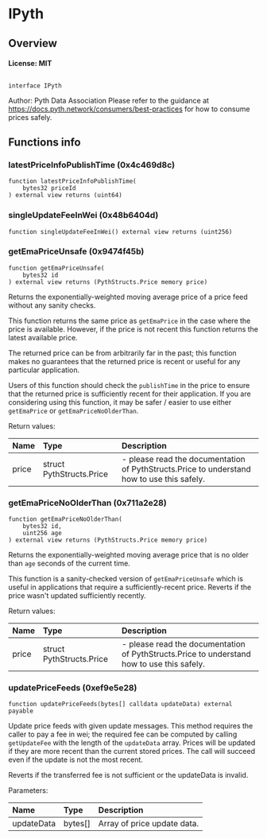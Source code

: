 # IPyth

## Overview

#### License: MIT

## 

```solidity
interface IPyth
```

Author: Pyth Data Association
Please refer to the guidance at https://docs.pyth.network/consumers/best-practices for how to consume prices safely.

## Functions info

### latestPriceInfoPublishTime (0x4c469d8c)

```solidity
function latestPriceInfoPublishTime(
    bytes32 priceId
) external view returns (uint64)
```


### singleUpdateFeeInWei (0x48b6404d)

```solidity
function singleUpdateFeeInWei() external view returns (uint256)
```


### getEmaPriceUnsafe (0x9474f45b)

```solidity
function getEmaPriceUnsafe(
    bytes32 id
) external view returns (PythStructs.Price memory price)
```

Returns the exponentially-weighted moving average price of a price feed without any sanity checks.

This function returns the same price as `getEmaPrice` in the case where the price is available.
However, if the price is not recent this function returns the latest available price.

The returned price can be from arbitrarily far in the past; this function makes no guarantees that
the returned price is recent or useful for any particular application.

Users of this function should check the `publishTime` in the price to ensure that the returned price is
sufficiently recent for their application. If you are considering using this function, it may be
safer / easier to use either `getEmaPrice` or `getEmaPriceNoOlderThan`.


Return values:

| Name  | Type                     | Description                                                                                |
| :---- | :----------------------- | :----------------------------------------------------------------------------------------- |
| price | struct PythStructs.Price | - please read the documentation of PythStructs.Price to understand how to use this safely. |

### getEmaPriceNoOlderThan (0x711a2e28)

```solidity
function getEmaPriceNoOlderThan(
    bytes32 id,
    uint256 age
) external view returns (PythStructs.Price memory price)
```

Returns the exponentially-weighted moving average price that is no older than `age` seconds
of the current time.

This function is a sanity-checked version of `getEmaPriceUnsafe` which is useful in
applications that require a sufficiently-recent price. Reverts if the price wasn't updated sufficiently
recently.


Return values:

| Name  | Type                     | Description                                                                                |
| :---- | :----------------------- | :----------------------------------------------------------------------------------------- |
| price | struct PythStructs.Price | - please read the documentation of PythStructs.Price to understand how to use this safely. |

### updatePriceFeeds (0xef9e5e28)

```solidity
function updatePriceFeeds(bytes[] calldata updateData) external payable
```

Update price feeds with given update messages.
This method requires the caller to pay a fee in wei; the required fee can be computed by calling
`getUpdateFee` with the length of the `updateData` array.
Prices will be updated if they are more recent than the current stored prices.
The call will succeed even if the update is not the most recent.

Reverts if the transferred fee is not sufficient or the updateData is invalid.


Parameters:

| Name       | Type    | Description                 |
| :--------- | :------ | :-------------------------- |
| updateData | bytes[] | Array of price update data. |
